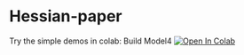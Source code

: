 # Hessian-paper

Try the simple demos in colab: Build Model4 [![Open In Colab](https://colab.research.google.com/assets/colab-badge.svg)](https://colab.research.google.com/github/GeorgeLiang3/Hessian-paper/blob/main/Publication_demo.ipynb)
